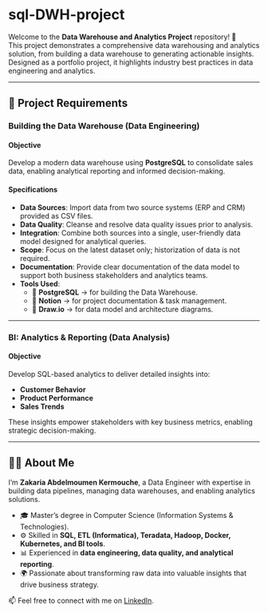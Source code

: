# sql-DWH-project 
Welcome to the **Data Warehouse and Analytics Project** repository! 🚀   
This project demonstrates a comprehensive data warehousing and analytics solution, from building a data warehouse to generating actionable insights. Designed as a portfolio project, it highlights industry best practices in data engineering and analytics. 
 
---

## 🚀 Project Requirements 
 
### Building the Data Warehouse (Data Engineering) 
 
#### Objective 
Develop a modern data warehouse using **PostgreSQL** to consolidate sales data, enabling analytical reporting and informed decision-making. 
 
#### Specifications 
- **Data Sources**: Import data from two source systems (ERP and CRM) provided as CSV files. 
- **Data Quality**: Cleanse and resolve data quality issues prior to analysis. 
- **Integration**: Combine both sources into a single, user-friendly data model designed for analytical queries. 
- **Scope**: Focus on the latest dataset only; historization of data is not required. 
- **Documentation**: Provide clear documentation of the data model to support both business stakeholders and analytics teams.  
- **Tools Used**:  
  - 🐘 **PostgreSQL** → for building the Data Warehouse.  
  - 📝 **Notion** → for project documentation & task management.  
  - 🎨 **Draw.io** → for data model and architecture diagrams.  

---

### BI: Analytics & Reporting (Data Analysis) 
 
#### Objective 
Develop SQL-based analytics to deliver detailed insights into: 
- **Customer Behavior** 
- **Product Performance** 
- **Sales Trends** 
 
These insights empower stakeholders with key business metrics, enabling strategic decision-making.   
 
---

## 👨‍💻 About Me 
I’m **Zakaria Abdelmoumen Kermouche**, a Data Engineer with expertise in building data pipelines, managing data warehouses, and enabling analytics solutions.   
- 🎓 Master’s degree in Computer Science (Information Systems & Technologies).   
- ⚙️ Skilled in **SQL, ETL (Informatica), Teradata, Hadoop, Docker, Kubernetes, and BI tools**.   
- 📊 Experienced in **data engineering, data quality, and analytical reporting**.   
- 🌍 Passionate about transforming raw data into valuable insights that drive business strategy.   

📫 Feel free to connect with me on [LinkedIn](https://linkedin.com/in/zakaria-abdelmoumen-kermouche).  
